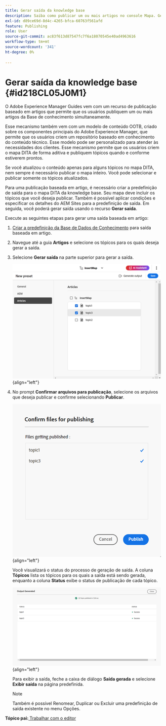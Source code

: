 ```yaml
---
title: Gerar saída da knowledge base
description: Saiba como publicar um ou mais artigos no console Mapa. Gere saída para um ou mais tópicos em um mapa DITA no AEM Guides.
exl-id: d89ce69d-8d4c-4265-bfca-60763f561afd
feature: Publishing
role: User
source-git-commit: ac83f613d87547fc7f6a18070545e40ad4963616
workflow-type: tm+mt
source-wordcount: '341'
ht-degree: 0%

---
```


# Gerar saída da knowledge base {#id218CL05J0M1}

O Adobe Experience Manager Guides vem com um recurso de publicação baseado em artigos que permite que os usuários publiquem um ou mais artigos da Base de conhecimento simultaneamente.

Esse mecanismo também vem com um modelo de conteúdo OOTB, criado sobre os componentes principais do Adobe Experience Manager, que permite que os usuários criem um repositório baseado em conhecimento do conteúdo técnico. Esse modelo pode ser personalizado para atender às necessidades dos clientes. Esse mecanismo permite que os usuários criem o mapa DITA de forma aditiva e publiquem tópicos quando e conforme estiverem prontos.

Se você atualizou o conteúdo apenas para alguns tópicos no mapa DITA, nem sempre é necessário publicar o mapa inteiro. Você pode selecionar e publicar somente os tópicos atualizados.

Para uma publicação baseada em artigo, é necessário criar a predefinição de saída para o mapa DITA da knowledge base. Seu mapa deve incluir os tópicos que você deseja publicar. Também é possível aplicar condições e especificar os detalhes do AEM Sites para a predefinição de saída. Em seguida, você poderá gerar saída usando o recurso **Gerar saída**.

Execute as seguintes etapas para gerar uma saída baseada em artigo:

1. [Criar a predefinição da Base de Dados de Conhecimento](./generate-output-knowledge-base.md) para saída baseada em artigo.
1. Navegue até a guia **Artigos** e selecione os tópicos para os quais deseja gerar a saída.
1. Selecione **Gerar saída** na parte superior para gerar a saída.

   ![](images/add-preset-articles-tab_cs.png){align="left"}

1. No prompt **Confirmar arquivos para publicação**, selecione os arquivos que deseja publicar e confirme selecionando **Publicar**.

   ![Novo(a) ](images/knowledge-base-confirm-files-for-publishing.png){align="left"}

   Você visualizará o status do processo de geração de saída. A coluna **Tópicos** lista os tópicos para os quais a saída está sendo gerada, enquanto a coluna **Status** exibe o status de publicação de cada tópico.


   ![](images/add-preset-output-generated_cs.png){align="left"}

   Para exibir a saída, feche a caixa de diálogo **Saída gerada** e selecione **Exibir saída** na página predefinida.


   >[!NOTE]
   >
   > Também é possível Renomear, Duplicar ou Excluir uma predefinição de saída existente no menu Opções.


**Tópico pai:**[ Trabalhar com o editor](web-editor.md)
